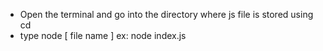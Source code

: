 * Open the terminal and go into the directory where js file is stored using cd
* type node [ file name ] ex: node index.js
